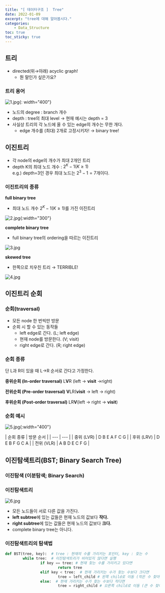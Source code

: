 ```yaml
---
title: "[ 데이터구조 ]  Tree"
date: 2022-01-09
excerpt: "tree에 대해 알아봅시다."
categories: 
    - Data_Structure
toc: true
toc_sticky: true
---
```



## 트리
- directed(위→아래) acyclic graph!
    - 뭔 말인가 싶은가요?

### 트리 용어
![1.jpg](/assets/images/posts/data_structure/tree/1.jpg){: width="400"}

- 노드의 degree : branch 개수
- depth : tree의 최대 level → 현재 예시는 depth = 3
- 사실상 트리의 각 노드에 올 수 있는 edge의 개수는 무한 개다.
    - edge 개수를 (최대) 2개로 고정시키자! → binary tree!



## 이진트리
- 각 node의 edge의 개수가 최대 2개인 트리
- depth K의 최대 노드 개수 : $2^K-1 (K≥1)$  
    e.g.) depth=3인 경우 최대 노드는 $2^3-1=7$개이다.

### 이진트리의 종류

**full binary tree**
- 최대 노드 개수 $2^K-1 (K≥1)$를 가진 이진트리

![2.jpg](/assets/images/posts/data_structure/tree/2.jpg){:width="300"}

**complete binary tree**
- full binary tree의 ordering을 따르는 이진트리

![3.jpg](/assets/images/posts/data_structure/tree/3.jpg)

**skewed tree**
- 한쪽으로 치우친 트리 → TERRIBLE!

![4.jpg](/assets/images/posts/data_structure/tree/4.jpg)



## 이진트리 순회
### 순회(traversal)
- 모든 node 한 번씩만 방문
- 순회 시 할 수 있는 동작들
    - left edge로 간다. (L; left edge)
    - 현재 node를 방문한다. (V; visit)
    - right edge로 간다. (R; right edge)

### 순회 종류 
단 L과 R이 있을 때 L→R 순서로 간다고 가정한다.

**중위순회 (In-order traversal)**
L**V**R (left → **visit** →right)

**전위순회 (Pre-order traversal)**
**V**LR(**visit** → left → right)

**후위순회 (Post-order traversal)**
LR**V**(left → right → **visit**)

### 순회 예시
![5.jpg](/assets/images/posts/data_structure/tree/5.jpg){:width="400"}

| 순회 종류 | 방문 순서 |
    | --- | --- |
    | 중위 (LVR) | D B E A F C G |
    | 후위 (LRV) | D E B F G C A |
    | 전위 (VLR) | A B D E C F G |



## 이진탐색트리(BST; Binary Search Tree)
### 이진탐색 (이분탐색; Binary Search)

### 이진탐색트리
![6.jpg](/assets/images/posts/data_structure/tree/6.jpg)

- 모든 노드들이 서로 다른 값을 가진다.
- **left subtree**에 있는 값들은 현재 노드의 값보다 **작다.**
- **right subtree**에 있는 값들은 현재 노드의 값보다 **크다.**
- complete binary tree는 아니다.

### 이진탐색트리의 탐색법

```python
def BST(tree, key):  # tree : 현재의 수를 가리키는 포인터, key : 찾는 수
        while tree:  # 이진탐색트리가 비어있지 않다면 실행
                if key == tree: # 현재 찾는 수를 가리키고 있다면
                        return tree
                elif key < tree:  # 현재 가리키는 수가 찾는 수보다 크다면
                        tree = left_child # 왼쪽 child로 이동 (작은 수 찾아야 한다.)
                else:  # 현재 가리키는 수가 찾는 수보다 작다면
                        tree = right_child # 오른쪽 child로 이동 (큰 수 찾아야 한다.)
```
